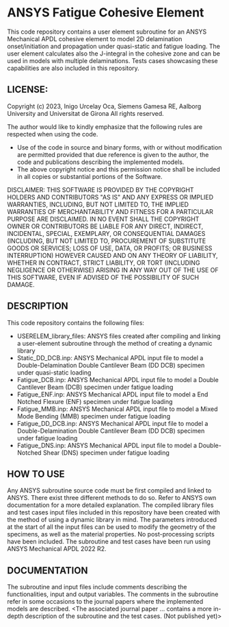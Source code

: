 
# ANSYS Fatigue Cohesive Element
This code repository contains a user element subroutine for an ANSYS Mechanical APDL cohesive element to model 2D delamination onset/initiation and propagation under quasi-static and fatigue loading. The user element calculates also the J-integral in the cohesive zone and can be used in models with multiple delaminations. Tests cases showcasing these capabilities are also included in this repository.

LICENSE: 
---------------
Copyright (c) 2023, Inigo Urcelay Oca, Siemens Gamesa RE, Aalborg University and Universitat de Girona 
All rights reserved.

The author would like to kindly emphasize that the following rules are respected when using the code. 
* Use of the code in source and binary forms, with or without modification are permitted provided that due reference is given to the author, the code and publications describing the implemented models.
* The above copyright notice and this permission notice shall be included in all copies or substantial portions of the Software.

DISCLAIMER:
THIS SOFTWARE IS PROVIDED BY THE COPYRIGHT HOLDERS AND CONTRIBUTORS "AS IS" AND ANY EXPRESS OR IMPLIED WARRANTIES, INCLUDING, BUT NOT LIMITED TO, THE IMPLIED WARRANTIES OF MERCHANTABILITY AND FITNESS FOR A PARTICULAR PURPOSE ARE DISCLAIMED. IN NO EVENT SHALL THE COPYRIGHT OWNER OR CONTRIBUTORS BE LIABLE FOR ANY DIRECT, INDIRECT, INCIDENTAL, SPECIAL, EXEMPLARY, OR CONSEQUENTIAL DAMAGES (INCLUDING, BUT NOT LIMITED TO, PROCUREMENT OF SUBSTITUTE GOODS OR SERVICES; LOSS OF USE, DATA, OR PROFITS; OR BUSINESS INTERRUPTION) HOWEVER CAUSED AND ON ANY THEORY OF LIABILITY, WHETHER IN CONTRACT, STRICT LIABILITY, OR TORT (INCLUDING NEGLIGENCE OR OTHERWISE) ARISING IN ANY WAY OUT OF THE USE OF THIS SOFTWARE, EVEN IF ADVISED OF THE POSSIBILITY OF SUCH DAMAGE.

DESCRIPTION
---------------
This code repository contains the following files:
* USERELEM_library_files: ANSYS files created after compiling and linking a user-element subroutine through the method of creating a dynamic library
* Static_DD_DCB.inp: ANSYS Mechanical APDL input file to model a Double-Delamination Double Cantilever Beam (DD DCB) specimen under quasi-static loading
* Fatigue_DCB.inp: ANSYS Mechanical APDL input file to model a Double Cantilever Beam (DCB) specimen under fatigue loading
* Fatigue_ENF.inp: ANSYS Mechanical APDL input file to model a End Notched Flexure (ENF) specimen under fatigue loading
* Fatigue_MMB.inp: ANSYS Mechanical APDL input file to model a Mixed Mode Bending (MMB) specimen under fatigue loading
* Fatigue_DD_DCB.inp: ANSYS Mechanical APDL input file to model a Double-Delamination Double Cantilever Beam (DD DCB) specimen under fatigue loading
* Fatigue_DNS.inp: ANSYS Mechanical APDL input file to model a Double-Notched Shear (DNS) specimen under fatigue loading

HOW TO USE
---------------
Any ANSYS subroutine source code must be first compiled and linked to ANSYS. There exist three different methods to do so. Refer to ANSYS own documentation for a more detailed explanation. The compiled library files and test cases input files included in this repository have been created with the method of using a dynamic library in mind. 
The parameters introduced at the start of all the input files can be used to modify the geometry of the specimens, as well as the material properties. No post-processing scripts have been included.
The subroutine and test cases have been run using ANSYS Mechanical APDL 2022 R2.

DOCUMENTATION 
---------------
The subroutine and input files include comments describing the functionalities, input and output variables. The comments in the subroutine refer in some occasions to the journal papers where the implemented models are described.
<The associated journal paper ... contains a more in-depth description of the subroutine and the test cases. (Not published yet)>
